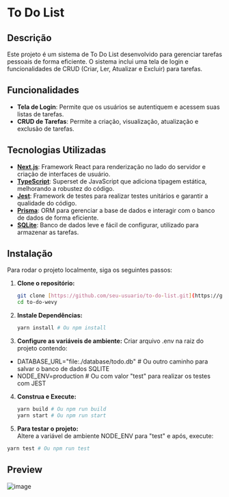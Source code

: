 # To Do List

## Descrição

Este projeto é um sistema de To Do List desenvolvido para gerenciar tarefas pessoais de forma eficiente. O sistema inclui uma tela de login e funcionalidades de CRUD (Criar, Ler, Atualizar e Excluir) para tarefas.

## Funcionalidades

- **Tela de Login**: Permite que os usuários se autentiquem e acessem suas listas de tarefas.
- **CRUD de Tarefas**: Permite a criação, visualização, atualização e exclusão de tarefas.

## Tecnologias Utilizadas

- **[Next.js](https://nextjs.org/)**: Framework React para renderização no lado do servidor e criação de interfaces de usuário.
- **[TypeScript](https://www.typescriptlang.org/)**: Superset de JavaScript que adiciona tipagem estática, melhorando a robustez do código.
- **[Jest](https://jestjs.io/)**: Framework de testes para realizar testes unitários e garantir a qualidade do código.
- **[Prisma](https://www.prisma.io/)**: ORM para gerenciar a base de dados e interagir com o banco de dados de forma eficiente.
- **[SQLite](https://www.sqlite.org/)**: Banco de dados leve e fácil de configurar, utilizado para armazenar as tarefas.

## Instalação

Para rodar o projeto localmente, siga os seguintes passos:

1. **Clone o repositório:**
   ```bash
   git clone [https://github.com/seu-usuario/to-do-list.git](https://github.com/igaaoo/to-do-wevy.git)
   cd to-do-wevy
    ```
   
2. **Instale Dependências:**
   ```bash
   yarn install # Ou npm install
    ```

3. **Configure as variáveis de ambiente:**
Criar arquivo .env na raiz do projeto contendo:<br/>
 - DATABASE_URL="file:./database/todo.db" # Ou outro caminho para salvar o banco de dados SQLITE<br/>
 - NODE_ENV=production # Ou com valor "test" para realizar os testes com JEST


4. **Construa e Execute:**<br/>
    ```bash
    yarn build # Ou npm run build
    yarn start # Ou npm run start
    ```

5. **Para testar o projeto:**<br/>
Altere a variável de ambiente NODE_ENV para "test" e após, execute:

```bash
yarn test # Ou npm run test
```

## Preview
![image](https://github.com/user-attachments/assets/4e93d5f5-4eca-4b83-9f0a-4c8567fd2a4a)
